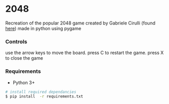 # 2048

Recreation of the popular 2048 game created by Gabriele Cirulli (found [here](https://play2048.co/ "Original 2048 Game")) made in python using pygame

### Controls

use the arrow keys to move the board. press C to restart the game. press X to close the game

### Requirements

- Python 3+

```bash
# install required dependancies
$ pip install  -r requirements.txt
```
